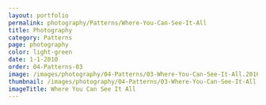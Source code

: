```yaml
---
layout: portfolio
permalink: photography/Patterns/Where-You-Can-See-It-All
title: Photography
category: Patterns
page: photography
color: light-green
date: 1-1-2010
order: 04-Patterns-03
image: /images/photography/04-Patterns/03-Where-You-Can-See-It-All.2010.jpg
thumbnail: /images/photography/04-Patterns/03-Where-You-Can-See-It-All.2010.thumb.jpg
imageTitle: Where You Can See It All
---
```

